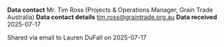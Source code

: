 **Data contact** Mr. Tim Ross (Projects & Operations Manager, Grain Trade Australia)
**Data contact details** tim.ross@graintrade.org.au
**Data received** 2025-07-17

Shared via email to Lauren DuFall on 2025-07-17 